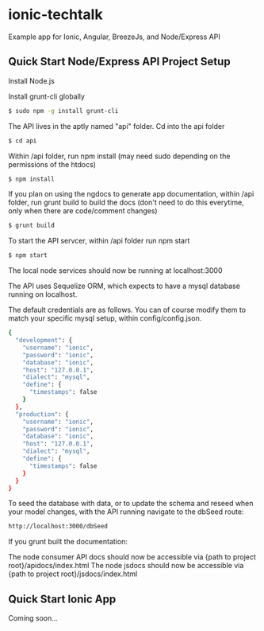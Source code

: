 # ionic-techtalk

Example app for Ionic, Angular, BreezeJs, and Node/Express API

## Quick Start Node/Express API Project Setup

Install Node.js

Install grunt-cli globally

```sh
$ sudo npm -g install grunt-cli
```

The API lives in the aptly named "api" folder. Cd into the api folder

```sh
$ cd api
```

Within /api folder, run npm install (may need sudo depending on the permissions of the htdocs)
```sh
$ npm install
```

If you plan on using the ngdocs to generate app documentation, within /api folder, run grunt build to build the docs (don't need to do this everytime, only when there are code/comment changes)
```sh
$ grunt build
```

To start the API servcer, within /api folder run npm start

```sh
$ npm start
```

The local node services should now be running at localhost:3000

The API uses Sequelize ORM, which expects to have a mysql database running on localhost.

The default credentials are as follows.
You can of course modify them to match your specific mysql setup, within config/config.json.

```sh
{
  "development": {
    "username": "ionic",
    "password": "ionic",
    "database": "ionic",
    "host": "127.0.0.1",
    "dialect": "mysql",
    "define": {
      "timestamps": false
    }
  },
  "production": {
    "username": "ionic",
    "password": "ionic",
    "database": "ionic",
    "host": "127.0.0.1",
    "dialect": "mysql",
    "define": {
      "timestamps": false
    }
  }
}
```

To seed the database with data, or to update the schema and reseed when your model changes, with the API running navigate to the dbSeed route:

```sh
http://localhost:3000/dbSeed
```

If you grunt built the documentation:

The node consumer API docs should now be accessible via {path to project root}/apidocs/index.html
The node jsdocs should now be accessible via {path to project root}/jsdocs/index.html

## Quick Start Ionic App

Coming soon...